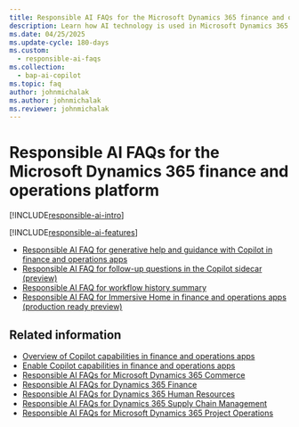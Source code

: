 ```yaml
---
title: Responsible AI FAQs for the Microsoft Dynamics 365 finance and operations platform
description: Learn how AI technology is used in Microsoft Dynamics 365 finance and operations, including what it does and important things to consider.
ms.date: 04/25/2025
ms.update-cycle: 180-days
ms.custom: 
  - responsible-ai-faqs
ms.collection:
  - bap-ai-copilot 
ms.topic: faq
author: johnmichalak
ms.author: johnmichalak
ms.reviewer: johnmichalak
---
```


# Responsible AI FAQs for the Microsoft Dynamics 365 finance and operations platform

[!INCLUDE[responsible-ai-intro](../includes/responsible-ai-intro.md)]

[!INCLUDE[responsible-ai-features](../includes/responsible-ai-features.md)]

- [Responsible AI FAQ for generative help and guidance with Copilot in finance and operations apps](../../fin-ops/copilot/faq-copilot-generative-help.md)
- [Responsible AI FAQ for follow-up questions in the Copilot sidecar (preview)](../../fin-ops/copilot/faq-copilot-suggested-questions.md)
- [Responsible AI FAQ for workflow history summary](../../fin-ops/copilot/workflow-history-summary-FAQ.md)
- [Responsible AI FAQ for Immersive Home in finance and operations apps (production ready preview)](../../fin-ops/copilot/faq-immersive-home.md)

## Related information

- [Overview of Copilot capabilities in finance and operations apps](/dynamics365/fin-ops-core/fin-ops/copilot/copilot-for-finance-operations)
- [Enable Copilot capabilities in finance and operations apps](/dynamics365/fin-ops-core/dev-itpro/copilot/enable-copilot)
- [Responsible AI FAQs for Microsoft Dynamics 365 Commerce](/dynamics365/commerce/responsible-ai/responsible-ai-overview)
- [Responsible AI FAQs for Dynamics 365 Finance](/dynamics365/finance/transparency-note)
- [Responsible AI FAQs for Dynamics 365 Human Resources](/dynamics365/human-resources/transpar-note-hr)
- [Responsible AI FAQs for Dynamics 365 Supply Chain Management](/dynamics365/supply-chain/responsible-ai-overview)
- [Responsible AI FAQs for Microsoft Dynamics 365 Project Operations](/dynamics365/project-operations/responsible-ai/responsible-ai-overview)
